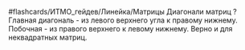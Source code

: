 #flashcards/ИТМО_гейдев/Линейка/Матрицы
Диагонали матриц
?
Главная диагональ - из левого верхнего угла к правому нижнему.
Побочная - из правого верхнего к левому нижнему.
Верно и для неквадратных матриц.
